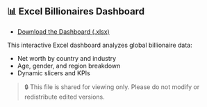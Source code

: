 ## 📊 Excel Billionaires Dashboard

- [Download the Dashboard (.xlsx)](./BillionairesDashboard.xlsx)

This interactive Excel dashboard analyzes global billionaire data:

- Net worth by country and industry
- Age, gender, and region breakdown
- Dynamic slicers and KPIs

> 🔒 This file is shared for viewing only. Please do not modify or redistribute edited versions.
